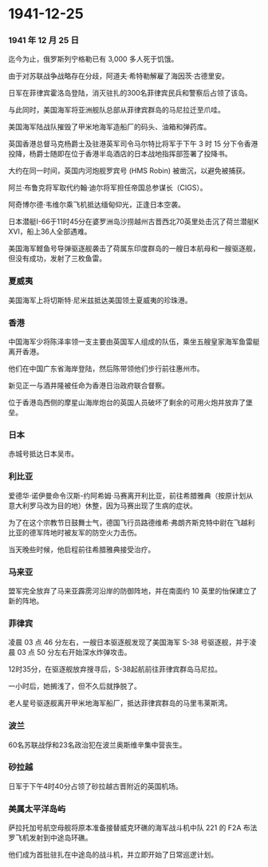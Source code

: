 # 1941-12-25

### 1941 年 12 月 25 日

迄今为止，俄罗斯列宁格勒已有 3,000 多人死于饥饿。

由于对苏联战争战略存在分歧，阿道夫·希特勒解雇了海因茨·古德里安。

日军在菲律宾霍洛岛登陆，消灭驻扎的300名菲律宾民兵和警察后占领了该岛。

与此同时，美国海军将亚洲舰队总部从菲律宾群岛的马尼拉迁至爪哇。

美国海军陆战队摧毁了甲米地海军造船厂的码头、油箱和弹药库。

英国香港总督马克杨爵士及驻港英军司令马尔特比将军于下午 3 时 15
分下令香港投降，杨爵士随即在位于香港半岛酒店的日本战地指挥部签署了投降书。

大约在同一时间，英国内河炮舰罗宾号 (HMS Robin) 被凿沉，以避免被捕获。

阿兰·布鲁克将军取代约翰·迪尔将军担任帝国总参谋长（CIGS）。

阿奇博尔德·韦维尔乘飞机抵达缅甸仰光，正逢日本空袭。

日本潜艇I-66于11时45分在婆罗洲岛沙捞越州古晋西北70英里处击沉了荷兰潜艇K
XVI，船上36人全部遇难。

美国海军鲣鱼号导弹驱逐舰袭击了荷属东印度群岛的一艘日本航母和一艘驱逐舰，但没有成功，发射了三枚鱼雷。

### 夏威夷

美国海军上将切斯特·尼米兹抵达美国领土夏威夷的珍珠港。

### 香港

中国海军少将陈泽率领一支主要由英国军人组成的队伍，乘坐五艘皇家海军鱼雷艇离开香港。

他们在中国广东省海岸登陆，然后陈带领他们步行前往惠州市。

新见正一与酒井隆被任命为香港日治政府联合督察。

位于香港岛西侧的摩星山海岸炮台的英国人员破坏了剩余的可用火炮并放弃了堡垒。

### 日本

赤城号抵达日本吴市。

### 利比亚

爱德华·诺伊曼命令汉斯-约阿希姆·马赛离开利比亚，前往希腊雅典（按原计划从意大利罗马改为目的地）休整，因为马赛出现了生病的症状。

为了在这个宗教节日鼓舞士气，德国飞行员路德维希·弗朗齐斯克特中尉在飞越利比亚的德军阵地时被友军的防空火力击伤。

当天晚些时候，他启程前往希腊雅典接受治疗。

### 马来亚

盟军完全放弃了马来亚霹雳河沿岸的防御阵地，并在南面约 10
英里的怡保建立了新的阵地。

### 菲律宾

凌晨 03 点 46 分左右，一艘日本驱逐舰发现了美国海军 S-38
号驱逐舰，并于凌晨 03 点 50 分左右开始深水炸弹攻击。

12时35分，在驱逐舰放弃搜寻后，S-38起航前往菲律宾群岛马尼拉。

一小时后，她搁浅了，但不久后就挣脱了。

老人星号驱逐舰离开甲米地海军船厂，抵达菲律宾群岛的马里韦莱斯湾。

### 波兰

60名苏联战俘和23名政治犯在波兰奥斯维辛集中营丧生。

### 砂拉越

日军于下午4时40分占领了砂拉越古晋附近的英国机场。

### 美属太平洋岛屿

萨拉托加号航空母舰将原本准备接替威克环礁的海军战斗机中队 221 的 F2A
布法罗飞机发射到中途岛环礁。

他们成为首批驻扎在中途岛的战斗机，并立即开始了日常巡逻计划。